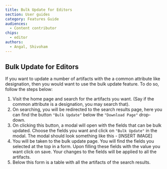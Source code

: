 ```yaml
---
title: Bulk Update for Editors
section: User guides
category: Features Guide
audiences:
  - Content contributor
chips:
  - editor
authors:
  - Angal, Shivoham
---
```


## Bulk Update for Editors

If you want to update a number of artifacts with the a common attribute like designation, then you would want to use the bulk update feature. To do so, follow the steps below:

1. Visit the home page and search for the artifacts you want. (Say if the common attribute is a designation, you may search that).
2. On searching, you will be redirected to the search results page, here you can find the button `"Bulk Update"` below the `"Download Page"` drop-down.
3. On clicking this button, a modal will open with the fields that can be bulk updated. Choose the fields you want and click on `"Bulk Update"` in the modal. The modal should look something like this - [INSERT IMAGE]
4. You will be taken to the bulk update page. You will find the fields you selected at the top in a form. Upon filling these fields with the value you want click on save. Your changes to the fields will be applied to all the artifacts.
5. Below this form is a table with all the artifacts of the search results.
